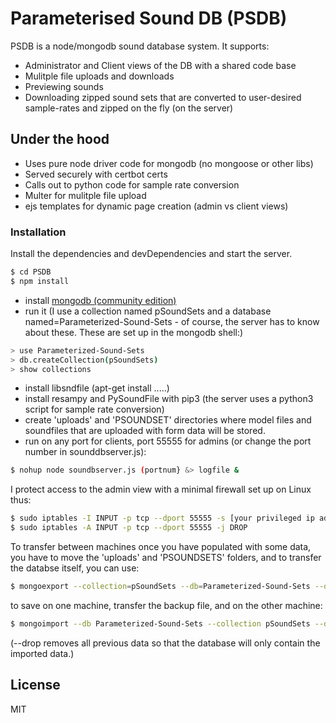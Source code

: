 # Parameterised Sound DB (PSDB)
PSDB is a node/mongodb sound database system. It supports: 
  - Administrator and Client views of the DB with a shared code base
  - Mulitple file uploads and downloads
  - Previewing sounds
  - Downloading zipped sound sets that are converted to user-desired sample-rates and zipped on the fly (on the server)

## Under the hood
  - Uses pure node driver code for mongodb (no mongoose or other libs)
  - Served securely with certbot certs
  - Calls out to python code for sample rate conversion
  - Multer for mulitple file upload
  - ejs templates for dynamic page creation (admin vs client views)

### Installation
Install the dependencies and devDependencies and start the server.
```sh
$ cd PSDB
$ npm install 
```
  - install [mongodb (community edition)](https://docs.mongodb.com/manual/administration/install-community/)
  - run it (I use a collection named pSoundSets and a database named=Parameterized-Sound-Sets - of course, the server has to know about these. These are set up in the mongodb shell:)
```sh
> use Parameterized-Sound-Sets 
> db.createCollection(pSoundSets)
> show collections
```
  - install libsndfile (apt-get install .....) 
  - install resampy and PySoundFile with pip3 (the server uses a python3 script for sample rate conversion)
  - create 'uploads' and 'PSOUNDSET' directories where model files and soundfiles that are uploaded with form data will be stored. 
  - run on any port for clients, port 55555 for admins (or change the port number in sounddbserver.js):
```sh
$ nohup node soundbserver.js (portnum} &> logfile &
```

I protect access to the admin view with a minimal firewall set up on Linux thus:
```sh
$ sudo iptables -I INPUT -p tcp --dport 55555 -s [your privileged ip address] -j ACCEPT 
$ sudo iptables -A INPUT -p tcp --dport 55555 -j DROP
```
To transfer between machines once you have populated with some data, you have to move the 'uploads' and 'PSOUNDSETS' folders, and to transfer the databse itself, you can use:
```sh
$ mongoexport --collection=pSoundSets --db=Parameterized-Sound-Sets --out=BK/pSoundSets.json
```
to save on one machine, transfer the backup file, and on the other machine:
```sh
$ mongoimport --db Parameterized-Sound-Sets --collection pSoundSets --drop --file BK/pSoundSets.json
```
(--drop removes all previous data so that the database will only contain the imported data.)

License
----

MIT
